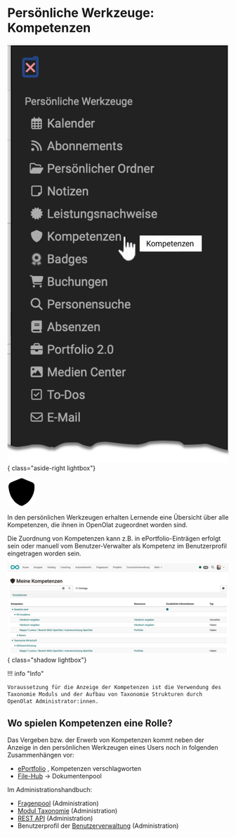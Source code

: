 # Persönliche Werkzeuge: Kompetenzen

![pers_menu_competences_v1_de.png](assets/pers_menu_competences_v1_de.png){ class="aside-right lightbox"}

![icon_competences.png](assets/icon_competences.png)


In den persönlichen Werkzeugen erhalten Lernende eine Übersicht über alle Kompetenzen, die ihnen in OpenOlat zugeordnet worden sind. 

Die Zuordnung von Kompetenzen kann z.B. in ePortfolio-Einträgen erfolgt sein oder manuell vom Benutzer-Verwalter als Kompetenz im Benutzerprofil eingetragen worden sein.


![pers_menu_competences_example_v1_de.png](assets/pers_menu_competences_example_v1_de.png){ class="shadow lightbox"}

!!! info "Info"

    Voraussetzung für die Anzeige der Kompetenzen ist die Verwendung des Taxonomie Moduls und der Aufbau von Taxonomie Strukturen durch OpenOlat Administrator:innen.

## Wo spielen Kompetenzen eine Rolle?

Das Vergeben bzw. der Erwerb von Kompetenzen kommt neben der Anzeige in den persönlichen Werkzeugen eines Users noch in folgenden Zusammenhängen vor:


- [ePortfolio](../area_modules/Competences_tags.de.md) , Kompetenzen verschlagworten
- [File-Hub](../basic_concepts/File_Hub_Concept.de.md) -> Dokumentenpool

Im Administrationshandbuch:

- [Fragenpool](../../manual_admin/administration/eAssessment_Question_bank.de.md) (Administration)
- [Modul Taxonomie](../../manual_admin/administration/Modules_Taxonomy.de.md) (Administration)
- [REST API](../../manual_admin/administration/REST_API.de.md) (Administration)
- Benutzerprofil der [Benutzerverwaltung](../../manual_admin/usermanagement/Configure_User.de.md) (Administration)


